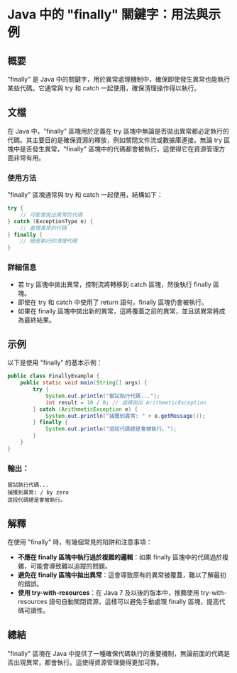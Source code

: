 <!--
Meta Description: # Java 中的 "finally" 關鍵字：用法與示例 ## 概要 "finally" 是 Java 中的關鍵字，用於異常處理機制中，確保即使發生異常也能執行某些代碼。它通常與 try 和 catch 一起使用，確保清理操作得以執行。 ## 文檔 在 Java 中，"finally" 區塊用於定...
Meta Keywords: finally, try, java, catch, system
-->

# Java 中的 "finally" 關鍵字：用法與示例

## 概要
"finally" 是 Java 中的關鍵字，用於異常處理機制中，確保即使發生異常也能執行某些代碼。它通常與 try 和 catch 一起使用，確保清理操作得以執行。

## 文檔
在 Java 中，"finally" 區塊用於定義在 try 區塊中無論是否拋出異常都必定執行的代碼。其主要目的是確保資源的釋放，例如關閉文件流或數據庫連接。無論 try 區塊中是否發生異常，"finally" 區塊中的代碼都會被執行，這使得它在資源管理方面非常有用。

### 使用方法
"finally" 區塊通常與 try 和 catch 一起使用，結構如下：

```java
try {
    // 可能會拋出異常的代碼
} catch (ExceptionType e) {
    // 處理異常的代碼
} finally {
    // 總是執行的清理代碼
}
```

### 詳細信息
- 若 try 區塊中拋出異常，控制流將轉移到 catch 區塊，然後執行 finally 區塊。
- 即使在 try 和 catch 中使用了 return 語句，finally 區塊仍會被執行。
- 如果在 finally 區塊中拋出新的異常，這將覆蓋之前的異常，並且該異常將成為最終結果。

## 示例
以下是使用 "finally" 的基本示例：

```java
public class FinallyExample {
    public static void main(String[] args) {
        try {
            System.out.println("嘗試執行代碼...");
            int result = 10 / 0; // 這將拋出 ArithmeticException
        } catch (ArithmeticException e) {
            System.out.println("捕獲到異常: " + e.getMessage());
        } finally {
            System.out.println("這段代碼總是會被執行。");
        }
    }
}
```

### 輸出：
```
嘗試執行代碼...
捕獲到異常: / by zero
這段代碼總是會被執行。
```

## 解釋
在使用 "finally" 時，有幾個常見的陷阱和注意事項：
- **不應在 finally 區塊中執行過於複雜的邏輯**：如果 finally 區塊中的代碼過於複雜，可能會導致難以追蹤的問題。
- **避免在 finally 區塊中拋出異常**：這會導致原有的異常被覆蓋，難以了解最初的錯誤。
- **使用 try-with-resources**：在 Java 7 及以後的版本中，推薦使用 try-with-resources 語句自動關閉資源，這樣可以避免手動處理 finally 區塊，提高代碼可讀性。

## 總結
"finally" 區塊在 Java 中提供了一種確保代碼執行的重要機制，無論前面的代碼是否出現異常，都會執行。這使得資源管理變得更加可靠。